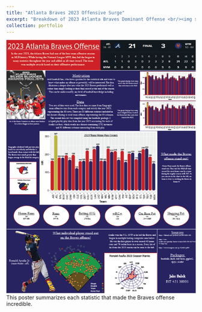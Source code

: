 ```yaml
---
title: "Atlanta Braves 2023 Offensive Surge"
excerpt: "Breakdown of 2023 Atlanta Braves Dominant Offense <br/><img src='/images/braves_offense.jpg'>"
collection: portfolio
---
```


![Poster showing the Braves success](/images/Braves_Final_Poster.png)
This poster summarizes each statistic that made the Braves offense incredible. 

